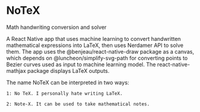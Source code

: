# NoTeX
Math handwriting conversion and solver

A React Native app that uses machine learning to convert handwritten mathematical expressions into LaTeX, then uses Nerdamer API to solve them. 
The app uses the @benjeau/react-native-draw package as a canvas, which depends on @luncheon/simplify-svg-path for converting points to Bezier curves used as input to machine learning model.
The react-native-mathjax package displays LaTeX outputs.


 The name NoTeX can be interpreted in two ways:

    1: No TeX. I personally hate writing LaTeX.

    2: Note-X. It can be used to take mathematical notes.
